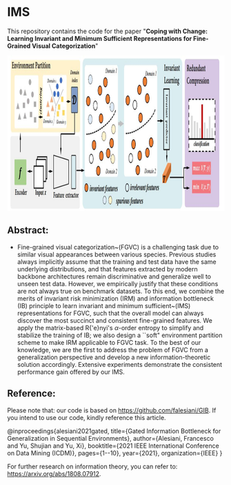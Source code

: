 # IMS
This repository contains the code for the paper "**Coping with Change: Learning Invariant and Minimum Sufficient Representations for Fine-Grained Visual Categorization**"

 <img src="./models/Overview.jpg" width = "1080" height = "360" alt="图片名称" margin:0 auto />

## Abstract:  
  - Fine-grained visual categorization~(FGVC) is a challenging task due to similar visual appearances between various species. 
Previous studies always implicitly assume that the training and test data have the same underlying distributions, and that features extracted by modern backbone architectures remain discriminative and generalize well to unseen test data.
However, we empirically justify that these conditions are not always true on benchmark datasets.
To this end, we combine the merits of invariant risk minimization (IRM) and information bottleneck (IB) principle to learn invariant and minimum sufficient~(IMS) representations for FGVC, such that the overall model can always discover the most succinct and consistent fine-grained features. 
We apply the matrix-based R{\'e}nyi's $\alpha$-order entropy to simplify and stabilize the training of IB; we also design a ``soft" environment partition scheme to make IRM applicable to FGVC task. To the best of our knowledge, we are the first to address the problem of FGVC from a generalization perspective and develop a new information-theoretic solution accordingly. 
Extensive experiments demonstrate the consistent performance gain offered by our IMS.
  
## Reference:
Please note that: our code is based on https://github.com/falesiani/GIB. If you intend to use our code, kindly reference this article. 

@inproceedings{alesiani2021gated,
  title={Gated Information Bottleneck for Generalization in Sequential Environments},
  author={Alesiani, Francesco and Yu, Shujian and Yu, Xi},
  booktitle={2021 IEEE International Conference on Data Mining (ICDM)},
  pages={1--10},
  year={2021},
  organization={IEEE}
}

For further research on information theory, you can refer to: https://arxiv.org/abs/1808.07912.
